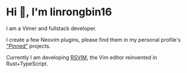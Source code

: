 

# Hi 👋, I'm linrongbin16

I am a Vimer and fullstack developer.

I create a few Neovim plugins, please find them in my personal profile's ["Pinned"](https://github.com/linrongbin16)  projects.

Currently I am developing [RSVIM](https://github.com/rsvim/rsvim), the Vim editor reinvented in Rust+TypeScript.
